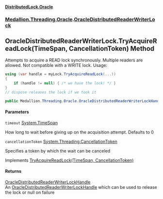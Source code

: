 #### [DistributedLock.Oracle](README.md 'README')
### [Medallion.Threading.Oracle](Medallion.Threading.Oracle.md 'Medallion.Threading.Oracle').[OracleDistributedReaderWriterLock](OracleDistributedReaderWriterLock.md 'Medallion.Threading.Oracle.OracleDistributedReaderWriterLock')

## OracleDistributedReaderWriterLock.TryAcquireReadLock(TimeSpan, CancellationToken) Method

Attempts to acquire a READ lock synchronously. Multiple readers are allowed. Not compatible with a WRITE lock. Usage: 

```csharp
using (var handle = myLock.TryAcquireReadLock(...))
{
    if (handle != null) { /* we have the lock! */ }
}
// dispose releases the lock if we took it
```

```csharp
public Medallion.Threading.Oracle.OracleDistributedReaderWriterLockHandle? TryAcquireReadLock(System.TimeSpan timeout=default(System.TimeSpan), System.Threading.CancellationToken cancellationToken=default(System.Threading.CancellationToken));
```
#### Parameters

<a name='Medallion.Threading.Oracle.OracleDistributedReaderWriterLock.TryAcquireReadLock(System.TimeSpan,System.Threading.CancellationToken).timeout'></a>

`timeout` [System.TimeSpan](https://docs.microsoft.com/en-us/dotnet/api/System.TimeSpan 'System.TimeSpan')

How long to wait before giving up on the acquisition attempt. Defaults to 0

<a name='Medallion.Threading.Oracle.OracleDistributedReaderWriterLock.TryAcquireReadLock(System.TimeSpan,System.Threading.CancellationToken).cancellationToken'></a>

`cancellationToken` [System.Threading.CancellationToken](https://docs.microsoft.com/en-us/dotnet/api/System.Threading.CancellationToken 'System.Threading.CancellationToken')

Specifies a token by which the wait can be canceled

Implements [TryAcquireReadLock(TimeSpan, CancellationToken)](https://github.com/madelson/DistributedLock/tree/default-documentation/docs/api/DistributedLock.Core/IDistributedReaderWriterLock.TryAcquireReadLock.FwhFBAUmx9brWLKd6O1SSw.md 'Medallion.Threading.IDistributedReaderWriterLock.TryAcquireReadLock(System.TimeSpan,System.Threading.CancellationToken)')

#### Returns
[OracleDistributedReaderWriterLockHandle](OracleDistributedReaderWriterLockHandle.md 'Medallion.Threading.Oracle.OracleDistributedReaderWriterLockHandle')  
An [OracleDistributedReaderWriterLockHandle](OracleDistributedReaderWriterLockHandle.md 'Medallion.Threading.Oracle.OracleDistributedReaderWriterLockHandle') which can be used to release the lock or null on failure